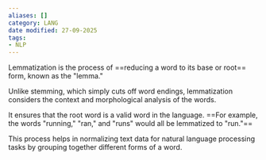 ```yaml
---
aliases: []
category: LANG
date modified: 27-09-2025
tags:
- NLP
---
```

Lemmatization is the process of ==reducing a word to its base or root== form, known as the "lemma." 

Unlike stemming, which simply cuts off word endings, lemmatization considers the context and morphological analysis of the words. 

It ensures that the root word is a valid word in the language. ==For example, the words "running," "ran," and "runs" would all be lemmatized to "run."== 

This process helps in normalizing text data for natural language processing tasks by grouping together different forms of a word.